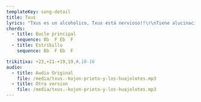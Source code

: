 ```yaml
---
templateKey: song-detail
title: Txus
lyrics: "Txus es un alcoholico, Txus está nervioso!!\r\nTiene alucinaciones, de su ducha sale alcohol hirviendo!\r\nEsto no puede ser, esto no hay quien lo aguante\r\nTiene que llevarse a alguien por delante!\r\nTxus esta furioso\r\nTxus esta violento, alguien va a pagar sus nervios!\r\nSe a montao una bronca! Txus está en el suelo ahora esta contento muerto!\r\nEn su tumba hay latas de cerveza\r\nTxus no bebas tanto, no pierdas la cabeza\r\nTxus no bebas tanto, no pierdas la cabeza\r\nNo pierdas la cabeza\r\nNo pierdas la cabeza!"
chords:
  - title: Bucle principal
    sequence: Bb  F Eb  F
  - title: Estribillo
    sequence: Bb  F Eb  F

trikitixa: +23,+21-+19,19,#,18-16
audio:
  - title: Audio Original
    file: /media/txus.-kojon-prieto-y-los-huajolotes.mp3
  - title: Otra version
    file: /media/txus.-kojon-prieto-y-los-huajolotes.mp3
---
```


